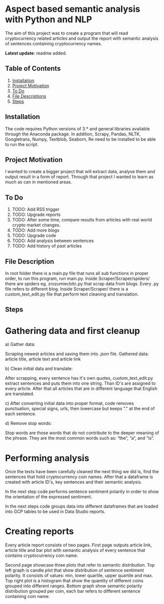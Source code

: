 # Aspect based semantic analysis with Python and NLP
The aim of this project was to create a program that will read cryptocurrency related articles and output the report with 
semantic analysis of sentences containing cryptocurrency names.   

**Latest update**: readme added.


## Table of Contents
1. [Installation](#installation)
2. [Project Motivation](#motivation)
3. [To Do](#todo)
4. [File Descriptions](#descriptions)
5. [Steps](#steps)

## Installation
The code requires Python versions of 3.* and general libraries available through the Anaconda package. 
In addition, Scrapy, Pandas, NLTK, Googletrans, Numpy, Textblob, Seaborn, Re need to be 
installed to be able to run the script. 

## Project Motivation <a name="motivation"></a>
I wanted to create a bigger project that will extract data, analyse them and output result in a form of report. 
Through that project I wanted to learn as much as can in mentioned areas. 

## To Do <a name="todo"></a>
1. TODO: Add RSS trigger 
2. TODO: Upgrade reports
3. TODO: After some time, compare results from articles with real world crypto market changes.
4. TODO: Add more blogs
5. TODO: Upgrade code
6. TODO: Add analysis between sentences 
7. TODO: Add history of past articles
 
## File Description <a name="descriptions"></a>
In root folder there is a main.py file that runs all sub functions in proper order, to run this program, run main.py. 
Inside Scraper/Scraper/spiders/ there are spiders eg. zrozumiecbitc.py that scrap data from blogs. Every .py file 
refers to different blog. 
Inside Scraper/Scraper/ there is a custom_text_edit.py file that perform text cleaning and translation.

## Steps <a name="steps"></a>
# Gathering data and first cleanup

a) Gather data:

Scraping newest articles and saving them into .json file. Gathered data: article title, article text and article link

b) Clean initial data and translate:

After scrapping, every sentence has it's own quotes, custom_text_edit.py extract sentences and puts them into one 
string. Than ID's are assigned to every article. After that all articles that are in different language that English
are translated.

c) After converting initial data into proper format, code removes punctuation, special signs, urls, then lowercase but 
keeps "." at the end of each sentence. 

d) Remove stop words:

Stop words are those words that do not contribute to the deeper meaning of the phrase. They are the most common words 
such as: “the“, “a“, and “is“.

# Performing analysis

Once the texts have been carefully cleaned the next thing we did is, find the sentences that hold cryptocurrency coin 
names. After that a dataframe is created with article ID's, key sentences and their semantic analysis.

In the next step code performs sentence sentiment polarity in order to show the orientation of the expressed sentiment.

In the next steps code groups data into different dataframes that are loaded into GCP tables to be used in Data Studio
reports.

# Creating reports

Every article report consists of two pages. First page outputs article link, article title and bar plot with semantic
analysis of every sentence that contains cryptocurrency coin name. 

Second page showcase three plots that refer to semantic distribution. Top left graph is candle plot that show distribution
of sentence sentiment polarity. It consists of values: min, lower quartile, upper quartile and max. Top right plot is a
histogram that show the quantity of different coins grouped into different ranges. Bottom graph show semantic polarity
distribution grouped per coin, each bar refers to different sentence containing coin name.
